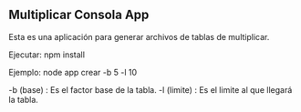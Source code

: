## Multiplicar Consola App

Esta es una aplicación para generar archivos de tablas de multiplicar.

Ejecutar:
npm install

Ejemplo:
node app crear -b 5 -l 10

-b (base)   : Es el factor base de la tabla.
-l (limite) : Es el limite al que llegará la tabla.
